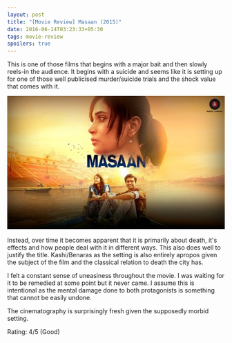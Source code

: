```yaml
---
layout: post
title: "[Movie Review] Masaan (2015)"
date: 2016-06-14T03:23:33+05:30
tags: movie-review
spoilers: true
---
```


This is one of those films that begins with a major bait and then slowly reels-in the audience.
It begins with a suicide and seems like it is setting up for one of those well publicised murder/suicide trials and the shock value that comes with it.

![Masaan (2015)](/img/movie-poster-masaan-2015.jpg 'Masaan (2015)')

Instead, over time it becomes apparent that it is primarily about death, it's effects and how people deal with it in different ways.
This also does well to justify the title.
Kashi/Benaras as the setting is also entirely apropos given the subject of the film and the classical relation to death the city has.

I felt a constant sense of uneasiness throughout the movie. I was waiting for it to be remedied at some point but it never came.
I assume this is intentional as the mental damage done to both protagonists is something that cannot be easily undone.

The cinematography is surprisingly fresh given the supposedly morbid setting.

Rating: 4/5 (Good)
